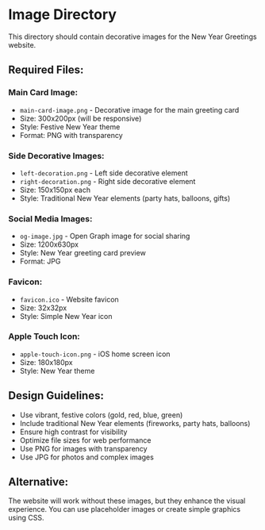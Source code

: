 # Image Directory

This directory should contain decorative images for the New Year Greetings website.

## Required Files:

### Main Card Image:
- `main-card-image.png` - Decorative image for the main greeting card
- Size: 300x200px (will be responsive)
- Style: Festive New Year theme
- Format: PNG with transparency

### Side Decorative Images:
- `left-decoration.png` - Left side decorative element
- `right-decoration.png` - Right side decorative element
- Size: 150x150px each
- Style: Traditional New Year elements (party hats, balloons, gifts)

### Social Media Images:
- `og-image.jpg` - Open Graph image for social sharing
- Size: 1200x630px
- Style: New Year greeting card preview
- Format: JPG

### Favicon:
- `favicon.ico` - Website favicon
- Size: 32x32px
- Style: Simple New Year icon

### Apple Touch Icon:
- `apple-touch-icon.png` - iOS home screen icon
- Size: 180x180px
- Style: New Year theme

## Design Guidelines:
- Use vibrant, festive colors (gold, red, blue, green)
- Include traditional New Year elements (fireworks, party hats, balloons)
- Ensure high contrast for visibility
- Optimize file sizes for web performance
- Use PNG for images with transparency
- Use JPG for photos and complex images

## Alternative:
The website will work without these images, but they enhance the visual experience. You can use placeholder images or create simple graphics using CSS.

